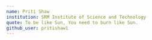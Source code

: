 ```yaml
---
name: Priti Shaw
institution: SRM Institute of Science and Technology
quote: To be like Sun, You need to burn like Sun.
github_user: pritishaw1
---
```

